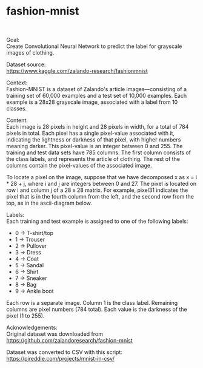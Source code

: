 # fashion-mnist
<br/>

Goal:  
Create Convolutional Neural Network to predict the label for grayscale images of clothing.

Dataset source:  
https://www.kaggle.com/zalando-research/fashionmnist

Context:  
Fashion-MNIST is a dataset of Zalando's article images—consisting of a training set of 60,000 examples and a test set of 10,000 examples. Each example is a 28x28 grayscale image, associated with a label from 10 classes.

Content:  
Each image is 28 pixels in height and 28 pixels in width, for a total of 784 pixels in total. Each pixel has a single pixel-value associated with it, indicating the lightness or darkness of that pixel, with higher numbers meaning darker. This pixel-value is an integer between 0 and 255. The training and test data sets have 785 columns. The first column consists of the class labels, and represents the article of clothing. The rest of the columns contain the pixel-values of the associated image.

To locate a pixel on the image, suppose that we have decomposed x as x = i * 28 + j, where i and j are integers between 0 and 27. The pixel is located on row i and column j of a 28 x 28 matrix.
For example, pixel31 indicates the pixel that is in the fourth column from the left, and the second row from the top, as in the ascii-diagram below. 

Labels:  
Each training and test example is assigned to one of the following labels:  
- 0 -> T-shirt/top
- 1 -> Trouser
- 2 -> Pullover
- 3 -> Dress
- 4 -> Coat
- 5 -> Sandal
- 6 -> Shirt
- 7 -> Sneaker
- 8 -> Bag
- 9 -> Ankle boot 

Each row is a separate image. Column 1 is the class label. Remaining columns are pixel numbers (784 total). Each value is the darkness of the pixel (1 to 255).

Acknowledgements:  
Original dataset was downloaded from https://github.com/zalandoresearch/fashion-mnist

Dataset was converted to CSV with this script: https://pjreddie.com/projects/mnist-in-csv/
